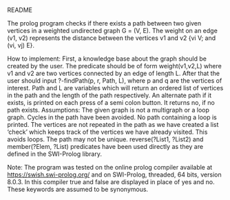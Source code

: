 README

The prolog program checks if there exists a path between two given vertices in a weighted undirected graph G = (V, E). The weight on an edge (v1, v2) represents the distance between the vertices v1 and v2 {vi V; and (vi, vj) E}. 

How to implement:
First, a knowledge base about the graph should be created by the user. The predicate should be of form weight(v1,v2,L) where v1 and v2 are two vertices connected by an edge of length L. After that the user should input ?-findPath(p, r, Path, L), where p and q are the vertices of interest. Path and L are variables which will return an ordered list of vertices in the path and the length of the path respectively. An alternate path if it exists, is printed on each press of a semi colon button. It returns no, if no path exists.
Assumptions:
The given graph is not a multigraph or a loop graph.
Cycles in the path have been avoided. No path containing a loop is printed.
The vertices are not repeated in the path as we have created a list ‘check’ which keeps track of the vertices we have already visited. This avoids loops.
The path may not be unique.
reverse(?List1, ?List2) and member(?Elem, ?List) predicates have been used directly as they are defined in the SWI-Prolog library.

Note: The program was tested on the online prolog compiler available at https://swish.swi-prolog.org/ and on SWI-Prolog, threaded, 64 bits, version 8.0.3.  In this compiler true and false are displayed in place of yes and no. These keywords are assumed to be synonymous.
